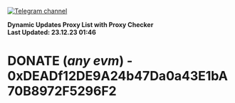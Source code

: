 [![Telegram channel](https://img.shields.io/endpoint?url=https://runkit.io/damiankrawczyk/telegram-badge/branches/master?url=https://t.me/n4z4v0d)](https://t.me/n4z4v0d) 

**Dynamic Updates Proxy List with Proxy Checker**  
**Last Updated: 23.12.23 01:46**

# DONATE (_any evm_) - 0xDEADf12DE9A24b47Da0a43E1bA70B8972F5296F2
